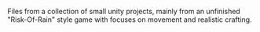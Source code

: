 Files from a collection of small unity projects, mainly from an unfinished "Risk-Of-Rain" style game with focuses on movement and realistic crafting.
